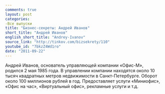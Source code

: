 ```yaml
---
comments: true
layout: post
categories:
-Все выпуски
title: "Бизнес-секреты: Андрей Иванов"
short_title: "Андрей Иванов"
english_short_title: "Andrey-Ivanov"
source_link: "http://tinkov.com/bizsekrety/110"
youtube_id: "7bkzZ4Wd1ro"
date: "2011-09-22"
---
```

Андрей Иванов, основатель управляющей компании «Офис-М», родился 2 мая 1985 года. В управлении компании находятся около 10 тысяч квадратных метров недвижимости в Санкт-Петербурге. Оборот около 100 миллионов рублей в год. Предоставляет услуги «Миниофис», «Офис на час», «Виртуальный офис», рекламные услуги и т.д.
